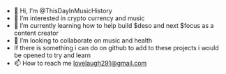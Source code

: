 - 👋 Hi, I’m @ThisDayInMusicHistory
- 👀 I’m interested in crypto currency and music
- 🌱 I’m currently learning how to help build $deso and next $focus as a content creator 
- 💞️ I’m looking to collaborate on music and health
- If there is something i can do on github to add to these projects i would be opened to try and learn 
- 📫 How to reach me lovelaugh291@gmail.com

<!---
Butteryfly2901/Butteryfly2901 is a ✨ special ✨ repository because its `README.md` (this file) appears on your GitHub profile.
You can click the Preview link to take a look at your changes.
--->
